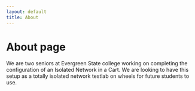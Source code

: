 ```yaml
---
layout: default
title: About
---
```

# About page

We are two seniors at Evergreen State college working on completing the configuration of an Isolated Network in a Cart. We are looking to have this setup as a totally isolated network testlab on wheels for future students to use.
